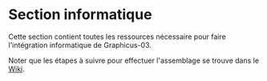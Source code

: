 # **Section informatique**
<p style='text-align: justify;'>

Cette section contient toutes les ressources nécessaire pour faire l'intégration informatique de Graphicus-03.

Noter que les étapes à suivre pour effectuer l'assemblage se trouve dans le [Wiki](https://github.com/S1m0n60/Graphicus-03/wiki/Informatique).


</p>



